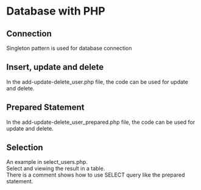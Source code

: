 # Database with PHP

## Connection
Singleton pattern is used for database connection

## Insert, update and delete
In the add-update-delete_user.php file, the code can be used for update and delete.

## Prepared Statement
In the add-update-delete_user_prepared.php file, the code can be used for update and delete.

## Selection
An example in select_users.php.  
Select and viewing the result in a table.  
There is a comment shows how to use SELECT query like the prepared statement.
